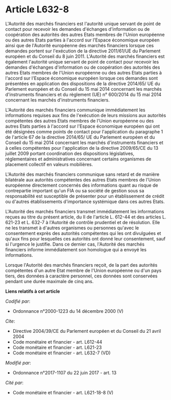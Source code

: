 # Article L632-8

L'Autorité des marchés financiers est l'autorité unique servant de point de contact pour recevoir les demandes d'échanges
d'information ou de coopération des autorités des autres Etats membres de l'Union européenne ou des autres Etats parties à
l'accord sur l'Espace économique européen ainsi que de l'Autorité européenne des marchés financiers lorsque ces demandes
portent sur l'exécution de la directive 2011/61/UE du Parlement européen et du Conseil du 8 juin 2011. L'Autorité des marchés
financiers est également l'autorité unique servant de point de contact pour recevoir les demandes d'échanges d'information ou
de coopération des autorités des autres Etats membres de l'Union européenne ou des autres Etats parties à l'accord sur
l'Espace économique européen lorsque ces demandes sont présentées en application des dispositions de la directive 2014/65/ UE
du Parlement européen et du Conseil du 15 mai 2014 concernant les marchés d'instruments financiers et du règlement (UE) n°
600/2014 du 15 mai 2014 concernant les marchés d'instruments financiers.

L'Autorité des marchés financiers communique immédiatement les informations requises aux fins de l'exécution de leurs
missions aux autorités compétentes des autres Etats membres de l'Union européenne ou des autres Etats parties à l'accord sur
l'Espace économique européen qui ont été désignées comme points de contact pour l'application du paragraphe 1 de l'article 67
de la directive 2014/65/ UE du Parlement européen et du Conseil du 15 mai 2014 concernant les marchés d'instruments
financiers et à celles compétentes pour l'application de la directive 2009/65/CE du 13 juillet 2009 portant coordination des
dispositions législatives, réglementaires et administratives concernant certains organismes de placement collectif en valeurs
mobilières.

L'Autorité des marchés financiers communique sans retard et de manière bilatérale aux autorités compétentes des autres Etats
membres de l'Union européenne directement concernés des informations quant au risque de contrepartie important qu'un FIA ou
sa société de gestion sous sa responsabilité est susceptible de présenter pour un établissement de crédit ou d'autres
établissements d'importance systémique dans ces autres Etats.

L'Autorité des marchés financiers transmet immédiatement les informations reçues au titre du présent article, du II de
l'article L. 612-44 et des articles L. 621-23 et L. 632-7 à l'Autorité de contrôle prudentiel et de résolution. Elle ne les
transmet à d'autres organismes ou personnes qu'avec le consentement exprès des autorités compétentes qui les ont divulguées
et qu'aux fins pour lesquelles ces autorités ont donné leur consentement, sauf si l'urgence le justifie. Dans ce dernier cas,
l'Autorité des marchés financiers informe immédiatement son homologue qui a envoyé les informations.

Lorsque l'Autorité des marchés financiers reçoit, de la part des autorités compétentes d'un autre Etat membre de l'Union
européenne ou d'un pays tiers, des données à caractère personnel, ces données sont conservées pendant une durée maximale de
cinq ans.

**Liens relatifs à cet article**

_Codifié par_:

  - Ordonnance n°2000-1223 du 14 décembre 2000 (V)

_Cite_:

  - Directive 2004/39/CE du Parlement européen et du Conseil du 21 avril 2004
  - Code monétaire et financier - art. L612-44
  - Code monétaire et financier - art. L621-23
  - Code monétaire et financier - art. L632-7 (VD)

_Modifié par_:

  - Ordonnance n°2017-1107 du 22 juin 2017 - art. 13

_Cité par_:

  - Code monétaire et financier - art. L621-18-8 (V)

